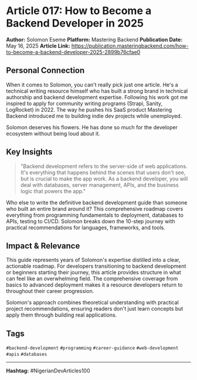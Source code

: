 # Article 017: How to Become a Backend Developer in 2025

**Author:** Solomon Eseme
**Platform:** Mastering Backend
**Publication Date:** May 16, 2025
**Article Link:** https://publication.masteringbackend.com/how-to-become-a-backend-developer-2025-2899b76cfae0

## Personal Connection

When it comes to Solomon, you can't really pick just one article. He's a technical writing resource himself who has built a strong brand in technical authorship and backend development expertise. Following his work got me inspired to apply for community writing programs (Strapi, Sanity, LogRocket) in 2022. The way he pushes his SaaS product Mastering Backend introduced me to building indie dev projects while unemployed.

Solomon deserves his flowers. He has done so much for the developer ecosystem without being loud about it.

## Key Insights

> "Backend development refers to the server-side of web applications. It's everything that happens behind the scenes that users don't see, but is crucial to make the app work. As a backend developer, you will deal with databases, server management, APIs, and the business logic that powers the app."

Who else to write the definitive backend development guide than someone who built an entire brand around it? This comprehensive roadmap covers everything from programming fundamentals to deployment, databases to APIs, testing to CI/CD. Solomon breaks down the 10-step journey with practical recommendations for languages, frameworks, and tools.

## Impact & Relevance

This guide represents years of Solomon's expertise distilled into a clear, actionable roadmap. For developers transitioning to backend development or beginners starting their journey, this article provides structure in what can feel like an overwhelming field. The comprehensive coverage from basics to advanced deployment makes it a resource developers return to throughout their career progression.

Solomon's approach combines theoretical understanding with practical project recommendations, ensuring readers don't just learn concepts but apply them through building real applications.

## Tags

`#backend-development` `#programming` `#career-guidance` `#web-development` `#apis` `#databases`

---

**Hashtag:** #NigerianDevArticles100